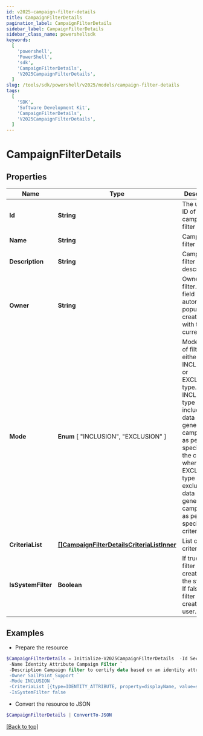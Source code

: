 ```yaml
---
id: v2025-campaign-filter-details
title: CampaignFilterDetails
pagination_label: CampaignFilterDetails
sidebar_label: CampaignFilterDetails
sidebar_class_name: powershellsdk
keywords:
  [
    'powershell',
    'PowerShell',
    'sdk',
    'CampaignFilterDetails',
    'V2025CampaignFilterDetails',
  ]
slug: /tools/sdk/powershell/v2025/models/campaign-filter-details
tags:
  [
    'SDK',
    'Software Development Kit',
    'CampaignFilterDetails',
    'V2025CampaignFilterDetails',
  ]
---
```


# CampaignFilterDetails

## Properties

| Name | Type | Description | Notes |
| --- | --- | --- | --- |
| **Id** | **String** | The unique ID of the campaign filter | [required] |
| **Name** | **String** | Campaign filter name. | [required] |
| **Description** | **String** | Campaign filter description. | [optional] |
| **Owner** | **String** | Owner of the filter. This field automatically populates at creation time with the current user. | [required] |
| **Mode** | **Enum** [ "INCLUSION", "EXCLUSION" ] | Mode/type of filter, either the INCLUSION or EXCLUSION type. The INCLUSION type includes the data in generated campaigns as per specified in the criteria, whereas the EXCLUSION type excludes the data in generated campaigns as per specified in criteria. | [required] |
| **CriteriaList** | [**[]CampaignFilterDetailsCriteriaListInner**](campaign-filter-details-criteria-list-inner) | List of criteria. | [optional] |
| **IsSystemFilter** | **Boolean** | If true, the filter is created by the system. If false, the filter is created by a user. | [required][default to $false] |

## Examples

- Prepare the resource

```powershell
$CampaignFilterDetails = Initialize-V2025CampaignFilterDetails  -Id 5ec18cef39020d6fd7a60ad3970aba61 `
 -Name Identity Attribute Campaign Filter `
 -Description Campaign filter to certify data based on an identity attribute's specified property. `
 -Owner SailPoint Support `
 -Mode INCLUSION `
 -CriteriaList [{type=IDENTITY_ATTRIBUTE, property=displayName, value=support, operation=CONTAINS, negateResult=false, shortCircuit=false, recordChildMatches=false, id=null, suppressMatchedItems=false, children=null}] `
 -IsSystemFilter false
```

- Convert the resource to JSON

```powershell
$CampaignFilterDetails | ConvertTo-JSON
```

[[Back to top]](#)
